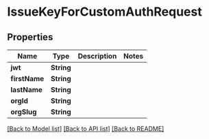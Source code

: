 # IssueKeyForCustomAuthRequest

## Properties
Name | Type | Description | Notes
------------ | ------------- | ------------- | -------------
**jwt** | **String** |  | 
**firstName** | **String** |  | 
**lastName** | **String** |  | 
**orgId** | **String** |  | 
**orgSlug** | **String** |  | 

[[Back to Model list]](../README.md#documentation-for-models) [[Back to API list]](../README.md#documentation-for-api-endpoints) [[Back to README]](../README.md)


